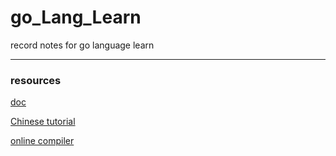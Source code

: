 # go_Lang_Learn
record notes for go language learn

---
### resources
[doc](https://golang.org/doc/#learning)

[Chinese tutorial](https://www.runoob.com/go/go-arrays.html)

[online compiler](https://www.runoob.com/try/runcode.php?filename=helloworld&type=go)
